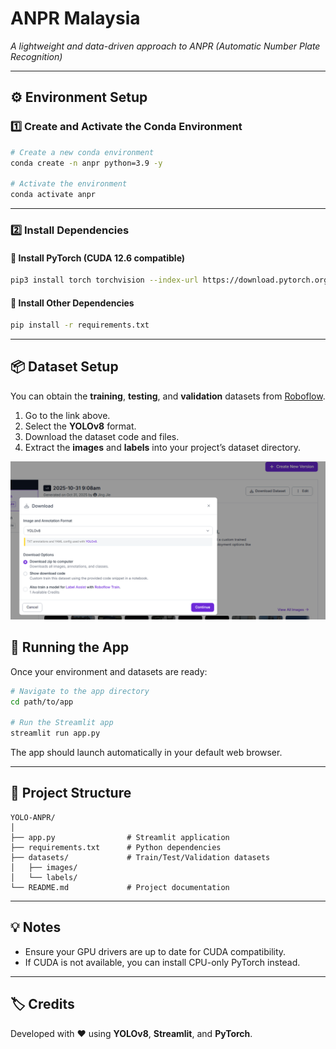# ANPR Malaysia 
*A lightweight and data-driven approach to ANPR (Automatic Number Plate Recognition)*  

---

## ⚙️ Environment Setup  

### 1️⃣ Create and Activate the Conda Environment  

```bash
# Create a new conda environment
conda create -n anpr python=3.9 -y

# Activate the environment
conda activate anpr
```

---

### 2️⃣ Install Dependencies  

#### 🔹 Install PyTorch (CUDA 12.6 compatible)
```bash
pip3 install torch torchvision --index-url https://download.pytorch.org/whl/cu126
```

#### 🔹 Install Other Dependencies
```bash
pip install -r requirements.txt
```

---

## 📦 Dataset Setup  

You can obtain the **training**, **testing**, and **validation** datasets from [Roboflow](https://app.roboflow.com/yolo-zmazg?group=LKaPTDt9jTcODXIwefFB).

1. Go to the link above.  
2. Select the **YOLOv8** format.  
3. Download the dataset code and files.  
4. Extract the **images** and **labels** into your project’s dataset directory.  

![Download Dataset](assets/download_dataset.PNG)

## 🚀 Running the App  

Once your environment and datasets are ready:

```bash
# Navigate to the app directory
cd path/to/app

# Run the Streamlit app
streamlit run app.py
```

The app should launch automatically in your default web browser.

---

## 📁 Project Structure  

```
YOLO-ANPR/
│
├── app.py                # Streamlit application
├── requirements.txt      # Python dependencies
├── datasets/             # Train/Test/Validation datasets
│   ├── images/
│   └── labels/
└── README.md             # Project documentation
```

---

## 💡 Notes  

- Ensure your GPU drivers are up to date for CUDA compatibility.  
- If CUDA is not available, you can install CPU-only PyTorch instead.  

---

## 🏷️ Credits  

Developed with ❤️ using **YOLOv8**, **Streamlit**, and **PyTorch**.

